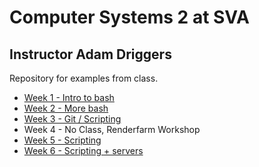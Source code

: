 # Computer Systems 2 at SVA
## Instructor Adam Driggers

Repository for examples from class.
- [Week 1 - Intro to bash](W1_intro_bash/)
- [Week 2 - More bash](W2_more_bash/)
- [Week 3 - Git / Scripting](W3_git_scripts/)
- Week 4 - No Class, Renderfarm Workshop
- [Week 5 - Scripting](W5_scripts_servers)
- [Week 6 - Scripting + servers](W6_scripts_servers)

